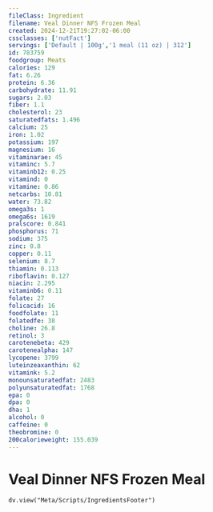 ```yaml
---
fileClass: Ingredient
filename: Veal Dinner NFS Frozen Meal
created: 2024-12-21T19:27:02-06:00
cssclasses: ['nutFact']
servings: ['Default | 100g','1 meal (11 oz) | 312']
id: 783759
foodgroup: Meats
calories: 129
fat: 6.26
protein: 6.36
carbohydrate: 11.91
sugars: 2.03
fiber: 1.1
cholesterol: 23
saturatedfats: 1.496
calcium: 25
iron: 1.02
potassium: 197
magnesium: 16
vitaminarae: 45
vitaminc: 5.7
vitaminb12: 0.25
vitamind: 0
vitamine: 0.86
netcarbs: 10.81
water: 73.82
omega3s: 1
omega6s: 1619
pralscore: 0.841
phosphorus: 71
sodium: 375
zinc: 0.8
copper: 0.11
selenium: 8.7
thiamin: 0.113
riboflavin: 0.127
niacin: 2.295
vitaminb6: 0.11
folate: 27
folicacid: 16
foodfolate: 11
folatedfe: 38
choline: 26.8
retinol: 3
carotenebeta: 429
carotenealpha: 147
lycopene: 3799
luteinzeaxanthin: 62
vitamink: 5.2
monounsaturatedfat: 2483
polyunsaturatedfat: 1768
epa: 0
dpa: 0
dha: 1
alcohol: 0
caffeine: 0
theobromine: 0
200calorieweight: 155.039
---
```


# Veal Dinner NFS Frozen Meal

```dataviewjs
dv.view("Meta/Scripts/IngredientsFooter")
```